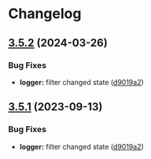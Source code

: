 # Changelog

## [3.5.2](https://github.com/kirademiurge/reatom/compare/web-v3.5.1...web-v3.5.2) (2024-03-26)


### Bug Fixes

* **logger:** filter changed state ([d9019a2](https://github.com/kirademiurge/reatom/commit/d9019a2acb34bdd09d89aa0028754269d4024852))

## [3.5.1](https://github.com/artalar/reatom/compare/web-v3.5.0...web-v3.5.1) (2023-09-13)


### Bug Fixes

* **logger:** filter changed state ([d9019a2](https://github.com/artalar/reatom/commit/d9019a2acb34bdd09d89aa0028754269d4024852))
